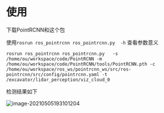 # 使用

下载PointRCNN和这个包

使用`rosrun ros_pointrcnn ros_pointrcnn.py  -h` 查看参数意义

`rosrun ros_pointrcnn ros_pointrcnn.py  
-s /home/ou/workspace/code/PointRCNN
-m /home/ou/workspace/code/PointRCNN/tools/PointRCNN.pth
-c /home/ou/workspace/ros_ws/pointrcnn_ws/src/ros-pointrcnn/src/config/pointrcnn.yaml
-t /excavator/lidar_perception/viz_cloud_0`

检测结果如下

![image-20210505193101204](https://i.loli.net/2021/05/05/hyYOvCeJAWx7bBF.png)